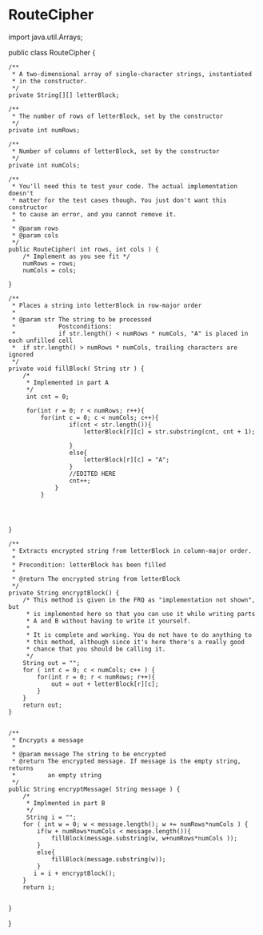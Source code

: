 # RouteCipher

import java.util.Arrays;


public class RouteCipher {

    /**
     * A two-dimensional array of single-character strings, instantiated
     * in the constructor.
     */
    private String[][] letterBlock;

    /**
     * The number of rows of letterBlock, set by the constructor
     */
    private int numRows;

    /**
     * Number of columns of letterBlock, set by the constructor
     */
    private int numCols;

    /**
     * You'll need this to test your code. The actual implementation doesn't
     * matter for the test cases though. You just don't want this constructor
     * to cause an error, and you cannot remove it.
     *
     * @param rows
     * @param cols
     */
    public RouteCipher( int rows, int cols ) {
        /* Implement as you see fit */
        numRows = rows;
        numCols = cols;
    
    }

    /**
     * Places a string into letterBlock in row-major order
     *
     * @param str The string to be processed
     *            Postconditions:
     *            if str.length() < numRows * numCols, "A" is placed in each unfilled cell
     *  if str.length() > numRows * numCols, trailing characters are ignored
     */
    private void fillBlock( String str ) {
        /*
         * Implemented in part A
         */
         int cnt = 0;
         
         for(int r = 0; r < numRows; r++){
             for(int c = 0; c < numCols; c++){
                     if(cnt < str.length()){
                         letterBlock[r][c] = str.substring(cnt, cnt + 1);
                         
                     }
                     else{
                         letterBlock[r][c] = "A";
                     }
                     //EDITED HERE
                     cnt++;
                 }
             }

         
         
        
    }

    /**
     * Extracts encrypted string from letterBlock in column-major order.
     *
     * Precondition: letterBlock has been filled
     *
     * @return The encrypted string from letterBlock
     */
    private String encryptBlock() {
        /* This method is given in the FRQ as "implementation not shown", but
         * is implemented here so that you can use it while writing parts
         * A and B without having to write it yourself. 
         * 
         * It is complete and working. You do not have to do anything to 
         * this method, although since it's here there's a really good
         * chance that you should be calling it. 
         */
        String out = "";
        for ( int c = 0; c < numCols; c++ ) {
            for(int r = 0; r < numRows; r++){
                out = out + letterBlock[r][c];
            }
        }
        return out;
    }


    /**
     * Encrypts a message
     *
     * @param message The string to be encrypted
     * @return The encrypted message. If message is the empty string, returns
     *         an empty string
     */
    public String encryptMessage( String message ) {
        /*
         * Implmented in part B
         */
         String i = "";
        for ( int w = 0; w < message.length(); w += numRows*numCols ) {
            if(w + numRows*numCols < message.length()){
                fillBlock(message.substring(w, w+numRows*numCols ));
            }
            else{
                fillBlock(message.substring(w));
            }
           i = i + encryptBlock();
        }
        return i;
         

    }


}
